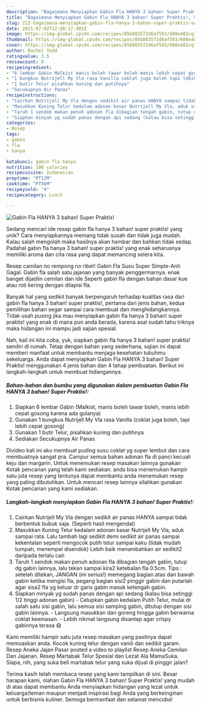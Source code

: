```yaml
---
description: "Bagaimana Menyiapkan Gabin Fla HANYA 3 bahan! Super Praktis!, Sempurna"
title: "Bagaimana Menyiapkan Gabin Fla HANYA 3 bahan! Super Praktis!, Sempurna"
slug: 212-bagaimana-menyiapkan-gabin-fla-hanya-3-bahan-super-praktis-sempurna
date: 2021-07-02T12:48:17.401Z
image: https://img-global.cpcdn.com/recipes/85b883572d6af593/680x482cq70/gabin-fla-hanya-3-bahan-super-praktis-foto-resep-utama.jpg
thumbnail: https://img-global.cpcdn.com/recipes/85b883572d6af593/680x482cq70/gabin-fla-hanya-3-bahan-super-praktis-foto-resep-utama.jpg
cover: https://img-global.cpcdn.com/recipes/85b883572d6af593/680x482cq70/gabin-fla-hanya-3-bahan-super-praktis-foto-resep-utama.jpg
author: Rachel Todd
ratingvalue: 3.5
reviewcount: 8
recipeingredient:
- "6 lembar Gabin Malkist manis boleh tawar boleh manis lebih cepat gosong karena ada gulanya"
- "1 bungkus Nutrijell My Vla rasa Vanilla coklat juga boleh tapi lebih cepat gosong"
- "1 butir Telur pisahkan kuning dan putihnya"
- "Secukupnya Air Panas"
recipeinstructions:
- "Cairkan Nutrijell My Vla dengan sedikit air panas HANYA sampai tidak berbentuk bubuk saja. (Seperti hasil mengendal)"
- "Masukkan Kuning Telur kedalam adonan kasar Nutrijell My Vla, aduk sampai rata. Lalu tambah lagi sedikit demi sedikit air panas sampai kekentalan seperti mengocok putih telur sampai kaku (tidak mudah tumpah, menempel disendok) Lebih baik menambahkan air sedikit2 daripada terlalu cair."
- "Taruh 1 sendok makan penuh adonan fla dibagian tengah gabin, tutup dg gabin lainnya, lalu tekan sampai kira2 ketebalan fla 0.5cm. Tips : setelah ditekan, JANGAN (ini serius!) memegang bagian atas dan bawah gabin ketika mengisi fla, pegang bagian sisi2 pinggir gabin dan putarlah agar sisa2 fla yg keluar dr garis gabin masuk ketengah gabin."
- "Siapkan minyak yg sudah panas dengan api sedang (kalau bisa setinggi 1/2 tinggi adonan gabin) Celupkan gabin kedalam Putih Telur, mulai dr salah satu sisi gabin, lalu semua sisi samping gabin, ditutup dengan sisi gabin lainnya. Langsung masukkan dan goreng hingga gabin berwarna coklat keemasan. Lebih nikmat langsung disantap agar crispy gabinnya terasa 😄"
categories:
- Resep
tags:
- gabin
- fla
- hanya

katakunci: gabin fla hanya 
nutrition: 100 calories
recipecuisine: Indonesian
preptime: "PT12M"
cooktime: "PT56M"
recipeyield: "4"
recipecategory: Lunch

---
```



![Gabin Fla HANYA 3 bahan! Super Praktis!](https://img-global.cpcdn.com/recipes/85b883572d6af593/680x482cq70/gabin-fla-hanya-3-bahan-super-praktis-foto-resep-utama.jpg)

Sedang mencari ide resep gabin fla hanya 3 bahan! super praktis! yang unik? Cara menyiapkannya memang tidak susah dan tidak juga mudah. Kalau salah mengolah maka hasilnya akan hambar dan bahkan tidak sedap. Padahal gabin fla hanya 3 bahan! super praktis! yang enak seharusnya memiliki aroma dan cita rasa yang dapat memancing selera kita.

Resep camilan no rempong no ribet! Gabin Fla Susu Super Simple-Anti Gagal. Gabin fla salah satu jajanan yang banyak penggermarnya. enak banget dijadiin cemilan dan ide Seperti gabin fla dengan bahan dasar kue atau roti kering dengan dilapisi fla.

Banyak hal yang sedikit banyak berpengaruh terhadap kualitas rasa dari gabin fla hanya 3 bahan! super praktis!, pertama dari jenis bahan, kedua pemilihan bahan segar sampai cara membuat dan menghidangkannya. Tidak usah pusing jika mau menyiapkan gabin fla hanya 3 bahan! super praktis! yang enak di mana pun anda berada, karena asal sudah tahu triknya maka hidangan ini mampu jadi sajian spesial.


Nah, kali ini kita coba, yuk, siapkan gabin fla hanya 3 bahan! super praktis! sendiri di rumah. Tetap dengan bahan yang sederhana, sajian ini dapat memberi manfaat untuk membantu menjaga kesehatan tubuhmu sekeluarga. Anda dapat menyiapkan Gabin Fla HANYA 3 bahan! Super Praktis! menggunakan 4 jenis bahan dan 4 tahap pembuatan. Berikut ini langkah-langkah untuk membuat hidangannya.

<!--inarticleads1-->

##### Bahan-bahan dan bumbu yang digunakan dalam pembuatan Gabin Fla HANYA 3 bahan! Super Praktis!:

1. Siapkan 6 lembar Gabin (Malkist, manis boleh tawar boleh, manis lebih cepat gosong karena ada gulanya)
1. Gunakan 1 bungkus Nutrijell My Vla rasa Vanilla (coklat juga boleh, tapi lebih cepat gosong)
1. Gunakan 1 butir Telur, pisahkan kuning dan putihnya
1. Sediakan Secukupnya Air Panas


Divideo kali ini aku membuat puding susu coklat yg super lembut dan cara membuatnya sangat pra. Campur semua bahan adonan fla di panci kecuali keju dan margarin. Untuk menemukan resep masakan lainnya gunakan Kotak pencarian yang telah kami sediakan. anda bisa menemukan hampir satu juta resep yang tentunya dapat membantu anda menemukan resep yang paling dibutuhkan. Untuk mencari resep lainnya silahkan gunakan Kotak pencarian yang kami sediakan. 

<!--inarticleads2-->

##### Langkah-langkah menyiapkan Gabin Fla HANYA 3 bahan! Super Praktis!:

1. Cairkan Nutrijell My Vla dengan sedikit air panas HANYA sampai tidak berbentuk bubuk saja. (Seperti hasil mengendal)
1. Masukkan Kuning Telur kedalam adonan kasar Nutrijell My Vla, aduk sampai rata. Lalu tambah lagi sedikit demi sedikit air panas sampai kekentalan seperti mengocok putih telur sampai kaku (tidak mudah tumpah, menempel disendok) Lebih baik menambahkan air sedikit2 daripada terlalu cair.
1. Taruh 1 sendok makan penuh adonan fla dibagian tengah gabin, tutup dg gabin lainnya, lalu tekan sampai kira2 ketebalan fla 0.5cm. Tips : setelah ditekan, JANGAN (ini serius!) memegang bagian atas dan bawah gabin ketika mengisi fla, pegang bagian sisi2 pinggir gabin dan putarlah agar sisa2 fla yg keluar dr garis gabin masuk ketengah gabin.
1. Siapkan minyak yg sudah panas dengan api sedang (kalau bisa setinggi 1/2 tinggi adonan gabin) - Celupkan gabin kedalam Putih Telur, mulai dr salah satu sisi gabin, lalu semua sisi samping gabin, ditutup dengan sisi gabin lainnya. - Langsung masukkan dan goreng hingga gabin berwarna coklat keemasan. - Lebih nikmat langsung disantap agar crispy gabinnya terasa 😄


Kami memiliki hampir satu juta resep masakan yang pastinya dapat memuaskan anda. Kocok kuning telur dengan vanili dan sedikit garam. Resep Aneka Jajan Pasar posted a video to playlist Resep Aneka Cemilan Dan Jajanan. Resep Martabak Telur Spesial dan Lezat Ala MamaSuka. Siapa, nih, yang suka beli martabak telur yang suka dijual di pinggir jalan? 

Terima kasih telah membaca resep yang kami tampilkan di sini. Besar harapan kami, olahan Gabin Fla HANYA 3 bahan! Super Praktis! yang mudah di atas dapat membantu Anda menyiapkan hidangan yang lezat untuk keluarga/teman maupun menjadi inspirasi bagi Anda yang berkeinginan untuk berbisnis kuliner. Semoga bermanfaat dan selamat mencoba!
